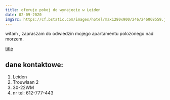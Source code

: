 ```yaml
---
title: oferuje pokoj do wynajecie w Leiden
date: 02-09-2020
imgSrc: https://cf.bstatic.com/images/hotel/max1280x900/246/246068559.jpg
---
```


witam , zapraszam do odwiedzin mojego apartamentu
polozonego nad morzem. 

[title](https://cf.bstatic.com/images/hotel/max1280x900/246/246068559.jpg)

## dane kontaktowe:

1. Leiden
2. Trouwlaan 2
3. 30-22WM
4. nr tel: 612-777-443